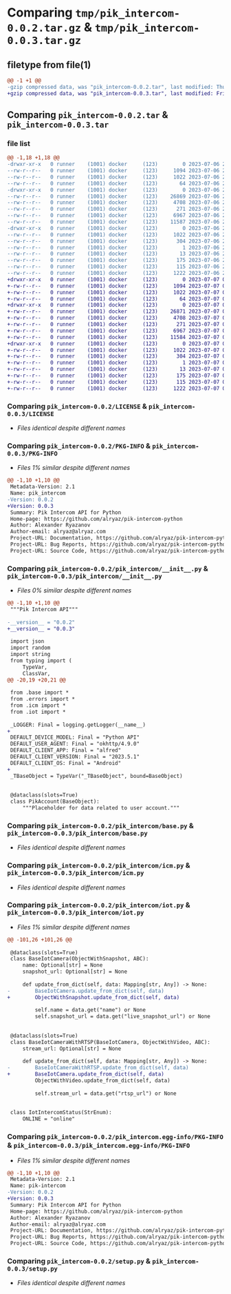 # Comparing `tmp/pik_intercom-0.0.2.tar.gz` & `tmp/pik_intercom-0.0.3.tar.gz`

## filetype from file(1)

```diff
@@ -1 +1 @@
-gzip compressed data, was "pik_intercom-0.0.2.tar", last modified: Thu Jul  6 23:44:54 2023, max compression
+gzip compressed data, was "pik_intercom-0.0.3.tar", last modified: Fri Jul  7 00:57:32 2023, max compression
```

## Comparing `pik_intercom-0.0.2.tar` & `pik_intercom-0.0.3.tar`

### file list

```diff
@@ -1,18 +1,18 @@
-drwxr-xr-x   0 runner    (1001) docker     (123)        0 2023-07-06 23:44:54.821609 pik_intercom-0.0.2/
--rw-r--r--   0 runner    (1001) docker     (123)     1094 2023-07-06 23:44:44.000000 pik_intercom-0.0.2/LICENSE
--rw-r--r--   0 runner    (1001) docker     (123)     1022 2023-07-06 23:44:54.821609 pik_intercom-0.0.2/PKG-INFO
--rw-r--r--   0 runner    (1001) docker     (123)       64 2023-07-06 23:44:44.000000 pik_intercom-0.0.2/README.md
-drwxr-xr-x   0 runner    (1001) docker     (123)        0 2023-07-06 23:44:54.817609 pik_intercom-0.0.2/pik_intercom/
--rw-r--r--   0 runner    (1001) docker     (123)    26869 2023-07-06 23:44:44.000000 pik_intercom-0.0.2/pik_intercom/__init__.py
--rw-r--r--   0 runner    (1001) docker     (123)     4708 2023-07-06 23:44:44.000000 pik_intercom-0.0.2/pik_intercom/base.py
--rw-r--r--   0 runner    (1001) docker     (123)      271 2023-07-06 23:44:44.000000 pik_intercom-0.0.2/pik_intercom/errors.py
--rw-r--r--   0 runner    (1001) docker     (123)     6967 2023-07-06 23:44:44.000000 pik_intercom-0.0.2/pik_intercom/icm.py
--rw-r--r--   0 runner    (1001) docker     (123)    11587 2023-07-06 23:44:44.000000 pik_intercom-0.0.2/pik_intercom/iot.py
-drwxr-xr-x   0 runner    (1001) docker     (123)        0 2023-07-06 23:44:54.821609 pik_intercom-0.0.2/pik_intercom.egg-info/
--rw-r--r--   0 runner    (1001) docker     (123)     1022 2023-07-06 23:44:54.000000 pik_intercom-0.0.2/pik_intercom.egg-info/PKG-INFO
--rw-r--r--   0 runner    (1001) docker     (123)      304 2023-07-06 23:44:54.000000 pik_intercom-0.0.2/pik_intercom.egg-info/SOURCES.txt
--rw-r--r--   0 runner    (1001) docker     (123)        1 2023-07-06 23:44:54.000000 pik_intercom-0.0.2/pik_intercom.egg-info/dependency_links.txt
--rw-r--r--   0 runner    (1001) docker     (123)       13 2023-07-06 23:44:54.000000 pik_intercom-0.0.2/pik_intercom.egg-info/top_level.txt
--rw-r--r--   0 runner    (1001) docker     (123)      175 2023-07-06 23:44:44.000000 pik_intercom-0.0.2/pyproject.toml
--rw-r--r--   0 runner    (1001) docker     (123)      115 2023-07-06 23:44:54.821609 pik_intercom-0.0.2/setup.cfg
--rw-r--r--   0 runner    (1001) docker     (123)     1222 2023-07-06 23:44:44.000000 pik_intercom-0.0.2/setup.py
+drwxr-xr-x   0 runner    (1001) docker     (123)        0 2023-07-07 00:57:32.956236 pik_intercom-0.0.3/
+-rw-r--r--   0 runner    (1001) docker     (123)     1094 2023-07-07 00:57:17.000000 pik_intercom-0.0.3/LICENSE
+-rw-r--r--   0 runner    (1001) docker     (123)     1022 2023-07-07 00:57:32.960236 pik_intercom-0.0.3/PKG-INFO
+-rw-r--r--   0 runner    (1001) docker     (123)       64 2023-07-07 00:57:17.000000 pik_intercom-0.0.3/README.md
+drwxr-xr-x   0 runner    (1001) docker     (123)        0 2023-07-07 00:57:32.956236 pik_intercom-0.0.3/pik_intercom/
+-rw-r--r--   0 runner    (1001) docker     (123)    26871 2023-07-07 00:57:17.000000 pik_intercom-0.0.3/pik_intercom/__init__.py
+-rw-r--r--   0 runner    (1001) docker     (123)     4708 2023-07-07 00:57:17.000000 pik_intercom-0.0.3/pik_intercom/base.py
+-rw-r--r--   0 runner    (1001) docker     (123)      271 2023-07-07 00:57:17.000000 pik_intercom-0.0.3/pik_intercom/errors.py
+-rw-r--r--   0 runner    (1001) docker     (123)     6967 2023-07-07 00:57:17.000000 pik_intercom-0.0.3/pik_intercom/icm.py
+-rw-r--r--   0 runner    (1001) docker     (123)    11584 2023-07-07 00:57:17.000000 pik_intercom-0.0.3/pik_intercom/iot.py
+drwxr-xr-x   0 runner    (1001) docker     (123)        0 2023-07-07 00:57:32.956236 pik_intercom-0.0.3/pik_intercom.egg-info/
+-rw-r--r--   0 runner    (1001) docker     (123)     1022 2023-07-07 00:57:32.000000 pik_intercom-0.0.3/pik_intercom.egg-info/PKG-INFO
+-rw-r--r--   0 runner    (1001) docker     (123)      304 2023-07-07 00:57:32.000000 pik_intercom-0.0.3/pik_intercom.egg-info/SOURCES.txt
+-rw-r--r--   0 runner    (1001) docker     (123)        1 2023-07-07 00:57:32.000000 pik_intercom-0.0.3/pik_intercom.egg-info/dependency_links.txt
+-rw-r--r--   0 runner    (1001) docker     (123)       13 2023-07-07 00:57:32.000000 pik_intercom-0.0.3/pik_intercom.egg-info/top_level.txt
+-rw-r--r--   0 runner    (1001) docker     (123)      175 2023-07-07 00:57:17.000000 pik_intercom-0.0.3/pyproject.toml
+-rw-r--r--   0 runner    (1001) docker     (123)      115 2023-07-07 00:57:32.960236 pik_intercom-0.0.3/setup.cfg
+-rw-r--r--   0 runner    (1001) docker     (123)     1222 2023-07-07 00:57:17.000000 pik_intercom-0.0.3/setup.py
```

### Comparing `pik_intercom-0.0.2/LICENSE` & `pik_intercom-0.0.3/LICENSE`

 * *Files identical despite different names*

### Comparing `pik_intercom-0.0.2/PKG-INFO` & `pik_intercom-0.0.3/PKG-INFO`

 * *Files 1% similar despite different names*

```diff
@@ -1,10 +1,10 @@
 Metadata-Version: 2.1
 Name: pik_intercom
-Version: 0.0.2
+Version: 0.0.3
 Summary: Pik Intercom API for Python
 Home-page: https://github.com/alryaz/pik-intercom-python
 Author: Alexander Ryazanov
 Author-email: alryaz@alryaz.com
 Project-URL: Documentation, https://github.com/alryaz/pik-intercom-python
 Project-URL: Bug Reports, https://github.com/alryaz/pik-intercom-python/issues
 Project-URL: Source Code, https://github.com/alryaz/pik-intercom-python
```

### Comparing `pik_intercom-0.0.2/pik_intercom/__init__.py` & `pik_intercom-0.0.3/pik_intercom/__init__.py`

 * *Files 0% similar despite different names*

```diff
@@ -1,10 +1,10 @@
 """Pik Intercom API"""
 
-__version__ = "0.0.2"
+__version__ = "0.0.3"
 
 import json
 import random
 import string
 from typing import (
     TypeVar,
     ClassVar,
@@ -20,19 +20,21 @@
 
 from .base import *
 from .errors import *
 from .icm import *
 from .iot import *
 
 _LOGGER: Final = logging.getLogger(__name__)
+
 DEFAULT_DEVICE_MODEL: Final = "Python API"
 DEFAULT_USER_AGENT: Final = "okhttp/4.9.0"
 DEFAULT_CLIENT_APP: Final = "alfred"
 DEFAULT_CLIENT_VERSION: Final = "2023.5.1"
 DEFAULT_CLIENT_OS: Final = "Android"
+
 _TBaseObject = TypeVar("_TBaseObject", bound=BaseObject)
 
 
 @dataclass(slots=True)
 class PikAccount(BaseObject):
     """Placeholder for data related to user account."""
```

### Comparing `pik_intercom-0.0.2/pik_intercom/base.py` & `pik_intercom-0.0.3/pik_intercom/base.py`

 * *Files identical despite different names*

### Comparing `pik_intercom-0.0.2/pik_intercom/icm.py` & `pik_intercom-0.0.3/pik_intercom/icm.py`

 * *Files identical despite different names*

### Comparing `pik_intercom-0.0.2/pik_intercom/iot.py` & `pik_intercom-0.0.3/pik_intercom/iot.py`

 * *Files 1% similar despite different names*

```diff
@@ -101,26 +101,26 @@
 
 @dataclass(slots=True)
 class BaseIotCamera(ObjectWithSnapshot, ABC):
     name: Optional[str] = None
     snapshot_url: Optional[str] = None
 
     def update_from_dict(self, data: Mapping[str, Any]) -> None:
-        BaseIotCamera.update_from_dict(self, data)
+        ObjectWithSnapshot.update_from_dict(self, data)
 
         self.name = data.get("name") or None
         self.snapshot_url = data.get("live_snapshot_url") or None
 
 
 @dataclass(slots=True)
 class BaseIotCameraWithRTSP(BaseIotCamera, ObjectWithVideo, ABC):
     stream_url: Optional[str] = None
 
     def update_from_dict(self, data: Mapping[str, Any]) -> None:
-        BaseIotCameraWithRTSP.update_from_dict(self, data)
+        BaseIotCamera.update_from_dict(self, data)
         ObjectWithVideo.update_from_dict(self, data)
 
         self.stream_url = data.get("rtsp_url") or None
 
 
 class IotIntercomStatus(StrEnum):
     ONLINE = "online"
```

### Comparing `pik_intercom-0.0.2/pik_intercom.egg-info/PKG-INFO` & `pik_intercom-0.0.3/pik_intercom.egg-info/PKG-INFO`

 * *Files 1% similar despite different names*

```diff
@@ -1,10 +1,10 @@
 Metadata-Version: 2.1
 Name: pik-intercom
-Version: 0.0.2
+Version: 0.0.3
 Summary: Pik Intercom API for Python
 Home-page: https://github.com/alryaz/pik-intercom-python
 Author: Alexander Ryazanov
 Author-email: alryaz@alryaz.com
 Project-URL: Documentation, https://github.com/alryaz/pik-intercom-python
 Project-URL: Bug Reports, https://github.com/alryaz/pik-intercom-python/issues
 Project-URL: Source Code, https://github.com/alryaz/pik-intercom-python
```

### Comparing `pik_intercom-0.0.2/setup.py` & `pik_intercom-0.0.3/setup.py`

 * *Files identical despite different names*

